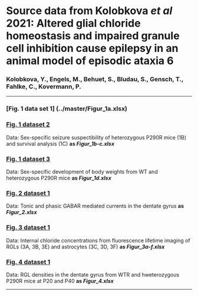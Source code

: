 # Source data from Kolobkova <i>et al</i> 2021: Altered glial chloride homeostasis and impaired granule cell inhibition cause epilepsy in an animal model of episodic ataxia 6
  
### Kolobkova, Y., Engels, M., Behuet, S., Bludau, S., Gensch, T., Fahlke, C., Kovermann, P.
-------------------------------------------------------------------------------------------------------------------------
### [Fig. 1 data set 1] (../master/Figur_1a.xlsx)

### [Fig. 1 dataset 2](../master/Figur_1b-c.xlsx)
Data: Sex-specific seizure suspectibility of heterozygous P290R mice (1B) and survival analysis (1C)
<b>as <i>Figur_1b-c.xlsx</i></b>

### [Fig. 1 dataset 3](../master/Figur_1d.xlsx)
Data: Sex-specific development of body weights from WT and heterozygous P290R mice
<b>as <i>Figur_1d.xlsx</i></b>

### [Fig. 2 dataset 1](../master/Figur_2.xlsx)
Data: Tonic and phasic GABAR mediated currents in the dentate gyrus
<b>as <i>Figur_2.xlsx</i></b>

### [Fig. 3 dataset 1](../master/Figur_3a-f.xlsx)
Data: Internal chloride concentrations from fluorescence lifetime imaging of RGLs (3A, 3B, 3E) and astrocytes (3C, 3D, 3F)
<b>as <i>Figur_3a-f.xlsx</i></b>

### [Fig. 4 dataset 1](../master/Figur_4a.xlsx)
Data: RGL densities in the dentate gyrus from WTR and hweterozygous P290R mice at P20 and P40
<b>as <i>Figur_4.xlsx</i></b>

------------------------------------------------------------------------------------------------------------------------

#
